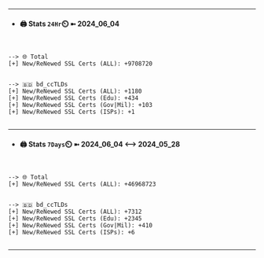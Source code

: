 

---
- #### 🖨️ **Stats** `24Hr`⏲️ ➼ 2024_06_04
```console


--> 🌐 Total
[+] New/ReNewed SSL Certs (ALL): +9708720


--> 🇧🇩 bd_ccTLDs
[+] New/ReNewed SSL Certs (ALL): +1180
[+] New/ReNewed SSL Certs (Edu): +434
[+] New/ReNewed SSL Certs (Gov|Mil): +103
[+] New/ReNewed SSL Certs (ISPs): +1


```

---
- #### 🖨️ **Stats** `7Days`⏲️ ➼ 2024_06_04 <--> 2024_05_28
```console


--> 🌐 Total
[+] New/ReNewed SSL Certs (ALL): +46968723


--> 🇧🇩 bd_ccTLDs
[+] New/ReNewed SSL Certs (ALL): +7312
[+] New/ReNewed SSL Certs (Edu): +2345
[+] New/ReNewed SSL Certs (Gov|Mil): +410
[+] New/ReNewed SSL Certs (ISPs): +6


```

---

